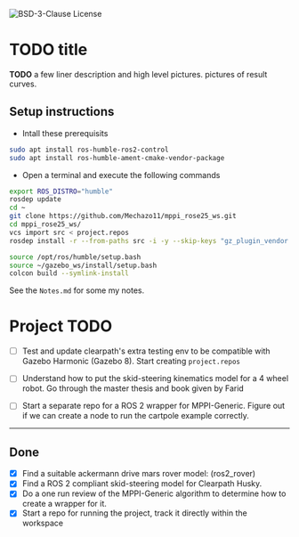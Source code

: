 ![BSD-3-Clause License](https://img.shields.io/badge/License-BSD%203--Clause-blue.svg)
# TODO title

**TODO** a few liner description and high level pictures. pictures of result curves.

## Setup instructions

* Intall these prerequisits

```bash
sudo apt install ros-humble-ros2-control
sudo apt install ros-humble-ament-cmake-vendor-package
```

* Open a terminal and execute the following commands

```bash
export ROS_DISTRO="humble"
rosdep update
cd ~
git clone https://github.com/Mechazo11/mppi_rose25_ws.git
cd mppi_rose25_ws/
vcs import src < project.repos
rosdep install -r --from-paths src -i -y --skip-keys "gz_plugin_vendor libignition-gazebo6-dev ros-humble-ign-ros2-control ros-humble-ros-gz"

source /opt/ros/humble/setup.bash
source ~/gazebo_ws/install/setup.bash
colcon build --symlink-install
```


See the ```Notes.md``` for some my notes.

# Project TODO

* [ ] Test and update clearpath's extra testing env to be compatible with Gazebo Harmonic (Gazebo 8). Start creating ```project.repos```

* [ ] Understand how to put the skid-steering kinematics model for a 4 wheel robot. Go through the master thesis and book given by Farid

* [ ] Start a separate repo for a ROS 2 wrapper for MPPI-Generic. Figure out if we can create a node to run the cartpole example correctly.

---

## Done

* [x] Find a suitable ackermann drive mars rover model: (ros2_rover)
* [x] Find a ROS 2 compliant skid-steering model for Clearpath Husky.
* [x] Do a one run review of the MPPI-Generic algorithm to determine how to create a wrapper for it.
* [x] Start a repo for running the project, track it directly within the workspace